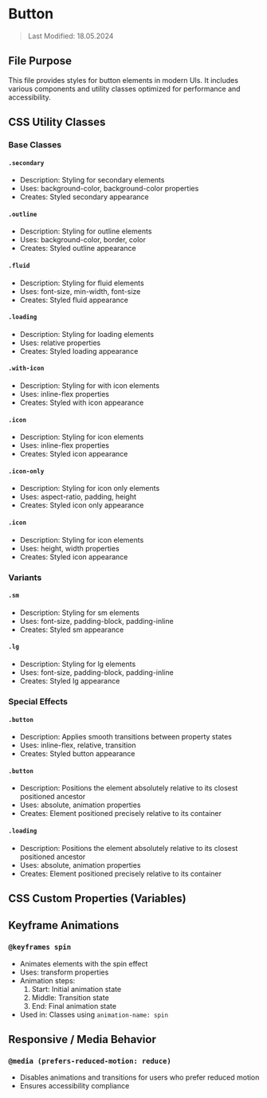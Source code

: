 # Button
> Last Modified: 18.05.2024

## File Purpose

This file provides styles for button elements in modern UIs. It includes various components and utility classes optimized for performance and accessibility.

## CSS Utility Classes

### Base Classes

#### `.secondary`
- Description: Styling for secondary elements
- Uses: background-color, background-color properties
- Creates: Styled secondary appearance

#### `.outline`
- Description: Styling for outline elements
- Uses: background-color, border, color
- Creates: Styled outline appearance

#### `.fluid`
- Description: Styling for fluid elements
- Uses: font-size, min-width, font-size
- Creates: Styled fluid appearance

#### `.loading`
- Description: Styling for loading elements
- Uses: relative properties
- Creates: Styled loading appearance

#### `.with-icon`
- Description: Styling for with icon elements
- Uses: inline-flex properties
- Creates: Styled with icon appearance

#### `.icon`
- Description: Styling for icon elements
- Uses: inline-flex properties
- Creates: Styled icon appearance

#### `.icon-only`
- Description: Styling for icon only elements
- Uses: aspect-ratio, padding, height
- Creates: Styled icon only appearance

#### `.icon`
- Description: Styling for icon elements
- Uses: height, width properties
- Creates: Styled icon appearance

### Variants

#### `.sm`
- Description: Styling for sm elements
- Uses: font-size, padding-block, padding-inline
- Creates: Styled sm appearance

#### `.lg`
- Description: Styling for lg elements
- Uses: font-size, padding-block, padding-inline
- Creates: Styled lg appearance

### Special Effects

#### `.button`
- Description: Applies smooth transitions between property states
- Uses: inline-flex, relative, transition
- Creates: Styled button appearance

#### `.button`
- Description: Positions the element absolutely relative to its closest positioned ancestor
- Uses: absolute, animation properties
- Creates: Element positioned precisely relative to its container

#### `.loading`
- Description: Positions the element absolutely relative to its closest positioned ancestor
- Uses: absolute, animation properties
- Creates: Element positioned precisely relative to its container

## CSS Custom Properties (Variables)



## Keyframe Animations

### `@keyframes spin`
- Animates elements with the spin effect
- Uses: transform properties
- Animation steps:
  1. Start: Initial animation state
  2. Middle: Transition state
  3. End: Final animation state
- Used in: Classes using `animation-name: spin`

## Responsive / Media Behavior

### `@media (prefers-reduced-motion: reduce)`
- Disables animations and transitions for users who prefer reduced motion
- Ensures accessibility compliance
